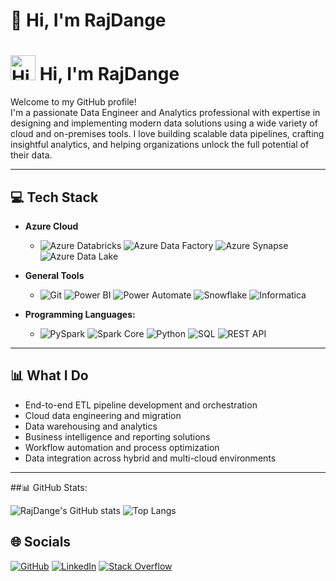 # 👋 Hi, I'm RajDange
# <img src="https://media.giphy.com/media/hvRJCLFzcasrR4ia7z/giphy.gif" width="40" alt="Hi" /> Hi, I'm RajDange
Welcome to my GitHub profile!  
I'm a passionate Data Engineer and Analytics professional with expertise in designing and implementing modern data solutions using a wide variety of cloud and on-premises tools. I love building scalable data pipelines, crafting insightful analytics, and helping organizations unlock the full potential of their data.

---

## 💻 Tech Stack

- **Azure Cloud** 
  - ![Azure Databricks](https://img.shields.io/badge/Azure%20Databricks-FF6F00?style=for-the-badge&logo=databricks&logoColor=white) ![Azure Data Factory](https://img.shields.io/badge/Azure%20Data%20Factory-0066B8?style=for-the-badge&logo=microsoft-azure&logoColor=white) ![Azure Synapse](https://img.shields.io/badge/Azure%20Synapse-0078D4?style=for-the-badge&logo=microsoft-azure&logoColor=white) ![Azure Data Lake](https://img.shields.io/badge/Azure%20Data%20Lake-0078D4?style=for-the-badge&logo=microsoft-azure&logoColor=white)

- **General Tools** 
  - ![Git](https://img.shields.io/badge/Git-F05032?style=for-the-badge&logo=git&logoColor=white) ![Power BI](https://img.shields.io/badge/Power%20BI-F2C811?style=for-the-badge&logo=powerbi&logoColor=white) ![Power Automate](https://img.shields.io/badge/Power%20Automate-0066FF?style=for-the-badge&logo=microsoft-power-automate&logoColor=white) ![Snowflake](https://img.shields.io/badge/Snowflake-29B5E8?style=for-the-badge&logo=snowflake&logoColor=white) ![Informatica](https://img.shields.io/badge/Informatica-E8572F?style=for-the-badge&logoColor=white)

- **Programming Languages:**  
  - ![PySpark](https://img.shields.io/badge/PySpark-E25A1C?style=for-the-badge&logo=apache-spark&logoColor=white) ![Spark Core](https://img.shields.io/badge/Spark%20Core-E25A1C?style=for-the-badge&logo=apache-spark&logoColor=white) ![Python](https://img.shields.io/badge/Python-3776AB?style=for-the-badge&logo=python&logoColor=white) ![SQL](https://img.shields.io/badge/SQL-003B57?style=for-the-badge&logo=postgresql&logoColor=white) ![REST API](https://img.shields.io/badge/REST%20API-02569B?style=for-the-badge&logo=api&logoColor=white)
 
---

## 📊 What I Do

- End-to-end ETL pipeline development and orchestration
- Cloud data engineering and migration
- Data warehousing and analytics
- Business intelligence and reporting solutions
- Workflow automation and process optimization
- Data integration across hybrid and multi-cloud environments

---

##📊 GitHub Stats:

![RajDange's GitHub stats](https://github-readme-stats.vercel.app/api?username=RajDange&show_icons=true&theme=radical)
![Top Langs](https://github-readme-stats.vercel.app/api/top-langs/?username=RajDange&layout=compact&theme=radical)

## 🌐 Socials

[![GitHub](https://img.shields.io/badge/GitHub-181717?style=for-the-badge&logo=github&logoColor=white)](https://github.com/RajDange)
[![LinkedIn](https://img.shields.io/badge/LinkedIn-0077B5?style=for-the-badge&logo=linkedin&logoColor=white)](https://www.linkedin.com/in/raj-dange)
[![Stack Overflow](https://img.shields.io/badge/StackOverflow-F58025?style=for-the-badge&logo=stackoverflow&logoColor=white)](https://stackoverflow.com/)
